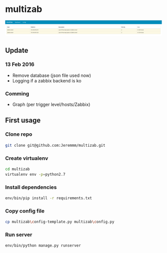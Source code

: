 # multizab
![ScreenShot](https://github.com/Jeremmm/multizab/blob/master/multizab/static/img/multizab_screen.png)

## Update
### 13 Feb 2016
 - Remove database (json file used now)
 - Logging if a zabbix backend is ko

### Comming
 - Graph (per trigger level/hosts/Zabbix)

## First usage

### Clone repo
```bash
git clone git@github.com:Jeremmm/multizab.git
```

### Create virtualenv
```bash
cd multizab
virtualenv env -p=python2.7
```

### Install dependencies
```bash
env/bin/pip install -r requirements.txt
```

### Copy config file
```bash
cp multizab\config-template.py multizab\config.py
```

### Run server
```bash
env/bin/python manage.py runserver
```

